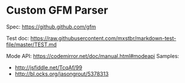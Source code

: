 # Custom GFM Parser

Spec: https://github.github.com/gfm

Test doc: https://raw.githubusercontent.com/mxstbr/markdown-test-file/master/TEST.md

Mode API: https://codemirror.net/doc/manual.html#modeapi
Samples:
* http://jsfiddle.net/TcqAf/99
* http://bl.ocks.org/jasongrout/5378313
